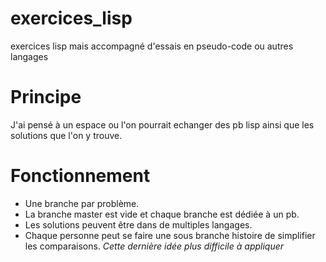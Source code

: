 # exercices_lisp
exercices lisp mais accompagné d'essais en pseudo-code ou autres langages

# Principe

J'ai pensé à un espace ou l'on pourrait echanger des pb lisp ainsi que les solutions que l'on y trouve.

# Fonctionnement

* Une branche par problème. 
* La branche master est vide et chaque branche est dédiée à un pb. 
* Les solutions peuvent être dans de multiples langages.
* Chaque personne peut se faire une sous branche histoire de simplifier les comparaisons. 
*Cette dernière idée plus difficile à appliquer*
